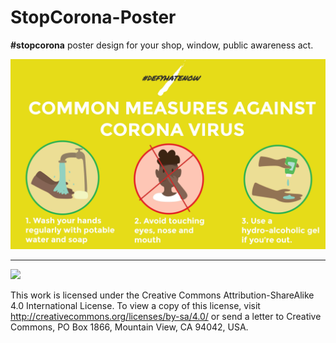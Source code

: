 # StopCorona-Poster
**#stopcorona** poster design for your shop, window, public awareness act.

![](/stopcorona-pic1.jpg)


---

![](https://licensebuttons.net/l/by-sa/4.0/88x31.png)

This work is licensed under the Creative Commons Attribution-ShareAlike 4.0 International License. To view a copy of this license, visit http://creativecommons.org/licenses/by-sa/4.0/ or send a letter to Creative Commons, PO Box 1866, Mountain View, CA 94042, USA.
